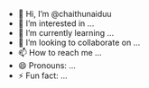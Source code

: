 - 👋 Hi, I’m @chaithunaiduu
- 👀 I’m interested in ...
- 🌱 I’m currently learning ...
- 💞️ I’m looking to collaborate on ...
- 📫 How to reach me ...
- 😄 Pronouns: ...
- ⚡ Fun fact: ...

<!---
chaithunaiduu/chaithunaiduu is a ✨ special ✨ repository because its `README.md` (this file) appears on your GitHub profile.
You can click the Preview link to take a look at your changes.
--->
